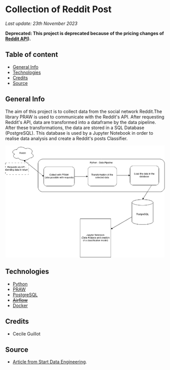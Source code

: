 # Collection of Reddit Post

*Last update: 23th November 2023*

**Deprecated: This project is deprecated because of the pricing changes of [Reddit API](https://www.techtarget.com/whatis/feature/Reddit-pricing-API-charge-explained)).**

## Table of content

- [General Info](#general-info)
- [Technologies](#technologies)
- [Credits](#credits)
- [Source](#source)

## General Info

The aim of this project is to collect data from the social network Reddit.The library PRAW is used to communicate with the Reddit's API. After requesting Reddit's API, data are transformed into a dataframe by the data pipeline. After these transformations, the data are stored in a SQL Database (PostgreSQL). This database is used by a Jupyter Notebook in order to realise data analysis and create a Reddit's posts Classifier.

![Alt text](illustration/Reddit-collection.png)

## Technologies

- [Python](https://www.python.org/)
- [PRAW](https://praw.readthedocs.io/en/stable/)
- [PostgreSQL](https://www.postgresql.org/docs/)
- ~~[Airflow](https://airflow.apache.org/)~~
- [Docker](https://www.docker.com/)

## Credits

- Cecile Guillot

## Source

- [Article from Start Data Engineering](https://www.startdataengineering.com/post/code-patterns/).
